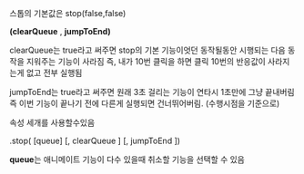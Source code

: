 스톱의 기본값은 stop(false,false)



**(clearQueue**  ,  **jumpToEnd)**



clearQueue는 true라고 써주면 stop의 기본 기능이엇던 동작될동안 시행되는 다음 동작을 지워주는 기능이 사라짐 즉, 내가 10번 클릭을 하면 클릭 10번의 반응값이 사라지는게 없고 전부 실행됨



jumpToEnd는 true라고 써주면 원래 3초 걸리는 기능이 연타시 1초만에 그냥 끝내버림 즉 이번 기능이 끝나기 전에 다른게 실행되면 건너뛰어버림. (수행시점을 기준으로)



속성 세개를 사용할수있음 



.stop( [queue] [, clearQueue ] [, jumpToEnd ])

**queue**는 애니메이트 기능이 다수 있을때 취소할 기능을 선택할 수 있음
